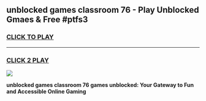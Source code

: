 
## unblocked games classroom 76 - Play Unblocked Gmaes & Free #ptfs3
<h3>
<a href="https://premium.freeplayer.one?title=unblocked_games_classroom_76&ref=01M">CLICK TO PLAY</a></h3>
<hr>

<h3>
<a href="https://premium.freeplayer.one?title=unblocked_games_classroom_76&ref=01M">CLICK 2 PLAY</a>
  
</h3>

<a href="https://premium.freeplayer.one?title=unblocked_games_classroom_76&ref=01M"><img src="https://clearcache.store/games.png"></a>


**unblocked games classroom 76 games unblocked: Your Gateway to Fun and Accessible Online Gaming**
